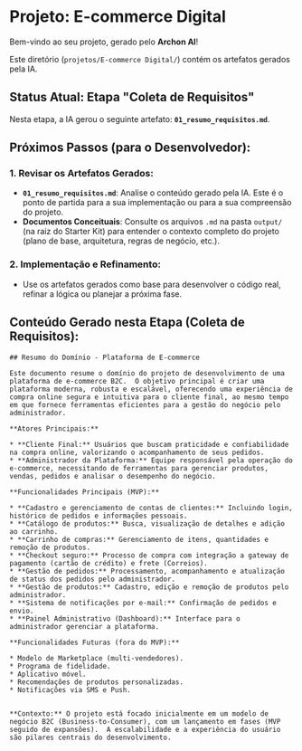 # Projeto: E-commerce Digital

Bem-vindo ao seu projeto, gerado pelo **Archon AI**!

Este diretório (`projetos/E-commerce Digital/`) contém os artefatos gerados pela IA.

## Status Atual: Etapa "Coleta de Requisitos"

Nesta etapa, a IA gerou o seguinte artefato: **`01_resumo_requisitos.md`**.

## Próximos Passos (para o Desenvolvedor):

### 1. Revisar os Artefatos Gerados:
*   **`01_resumo_requisitos.md`**: Analise o conteúdo gerado pela IA. Este é o ponto de partida para a sua implementação ou para a sua compreensão do projeto.
*   **Documentos Conceituais**: Consulte os arquivos `.md` na pasta `output/` (na raiz do Starter Kit) para entender o contexto completo do projeto (plano de base, arquitetura, regras de negócio, etc.).

### 2. Implementação e Refinamento:
*   Use os artefatos gerados como base para desenvolver o código real, refinar a lógica ou planejar a próxima fase.

## Conteúdo Gerado nesta Etapa (Coleta de Requisitos):

```
## Resumo do Domínio - Plataforma de E-commerce

Este documento resume o domínio do projeto de desenvolvimento de uma plataforma de e-commerce B2C.  O objetivo principal é criar uma plataforma moderna, robusta e escalável, oferecendo uma experiência de compra online segura e intuitiva para o cliente final, ao mesmo tempo em que fornece ferramentas eficientes para a gestão do negócio pelo administrador.

**Atores Principais:**

* **Cliente Final:** Usuários que buscam praticidade e confiabilidade na compra online, valorizando o acompanhamento de seus pedidos.
* **Administrador da Plataforma:** Equipe responsável pela operação do e-commerce, necessitando de ferramentas para gerenciar produtos, vendas, pedidos e analisar o desempenho do negócio.

**Funcionalidades Principais (MVP):**

* **Cadastro e gerenciamento de contas de clientes:** Incluindo login, histórico de pedidos e informações pessoais.
* **Catálogo de produtos:** Busca, visualização de detalhes e adição ao carrinho.
* **Carrinho de compras:** Gerenciamento de itens, quantidades e remoção de produtos.
* **Checkout seguro:** Processo de compra com integração a gateway de pagamento (cartão de crédito) e frete (Correios).
* **Gestão de pedidos:** Processamento, acompanhamento e atualização de status dos pedidos pelo administrador.
* **Gestão de produtos:** Cadastro, edição e remoção de produtos pelo administrador.
* **Sistema de notificações por e-mail:** Confirmação de pedidos e envio.
* **Painel Administrativo (Dashboard):** Interface para o administrador gerenciar a plataforma.

**Funcionalidades Futuras (fora do MVP):**

* Modelo de Marketplace (multi-vendedores).
* Programa de fidelidade.
* Aplicativo móvel.
* Recomendações de produtos personalizadas.
* Notificações via SMS e Push.


**Contexto:** O projeto está focado inicialmente em um modelo de negócio B2C (Business-to-Consumer), com um lançamento em fases (MVP seguido de expansões).  A escalabilidade e a experiência do usuário são pilares centrais do desenvolvimento.

```
